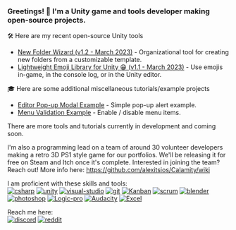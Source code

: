 ### Greetings! 👋 I'm a Unity game and tools developer making open-source projects.

🛠️ Here are my recent open-source Unity tools
- [New Folder Wizard (v1.2 - March 2023)](http://github.com/seekeroftheball/NewFolderWizard-Tool) - Organizational tool for creating new folders from a customizable template.
- [Lightweight Emoji Library for Unity 😁 (v1.1 - March 2023)](https://gist.github.com/seekeroftheball/8a4655e7b98441aa05c472c82ad8bb1c) - Use emojis in-game, in the console log, or in the Unity editor.

🎓 Here are some additional miscellaneous tutorials/example projects
- [Editor Pop-up Modal Example](https://github.com/seekeroftheball/EditorModal) - Simple pop-up alert example.
- [Menu Validation Example](https://github.com/seekeroftheball/MenuItemValidationExample) - Enable / disable menu items.

There are more tools and tutorials currently in development and coming soon.

I'm also a programming lead on a team of around 30 volunteer developers making a retro 3D PS1 style game for our portfolios. We'll be releasing it for free on Steam and Itch once it's complete. Interested in joining the team? Reach out! More info here: https://github.com/alexitsios/Calamity/wiki

I am proficient with these skills and tools:<br />
[![csharp](https://user-images.githubusercontent.com/8204808/224120324-8c504353-db8d-4971-9368-0776f226af0e.png)]()
[![unity](https://user-images.githubusercontent.com/8204808/224120343-76736239-9293-4277-ac5d-d486637e899b.png)]()
[![visual-studio](https://user-images.githubusercontent.com/8204808/224120345-8841798c-d6a3-4dfa-8c2f-3e8a37f8f6d6.png)](#)
[![git](https://user-images.githubusercontent.com/8204808/224120335-da34fb40-de13-4d02-9381-9498e078bc02.png)](#)
[![Kanban](https://user-images.githubusercontent.com/8204808/224120337-b5b87da6-d248-45b5-8f12-b712765e2b7b.png)](#)
[![scrum](https://user-images.githubusercontent.com/8204808/224120341-6d79ce02-8a23-4b18-85ae-3d21cc6e3d28.png)](#)
[![blender](https://user-images.githubusercontent.com/8204808/224116537-2cc6f1ab-2087-4c0e-9ee7-e460278438d8.png)](#)
[![photoshop](https://user-images.githubusercontent.com/8204808/224120340-23f1e5d1-7260-4568-90f7-3721bee1840d.png)](#)
[![Logic-pro](https://user-images.githubusercontent.com/8204808/224120339-a9664f32-2d94-4789-bc6b-00b9fdc9653a.png)](#)
[![Audacity](https://user-images.githubusercontent.com/8204808/224120318-df340d8c-c5c4-4649-a1bb-6d064b5c5075.png)](#)
[![Excel](https://user-images.githubusercontent.com/8204808/224120333-613a8359-d455-4163-a532-75bfff83d2b8.png)](#)

Reach me here:<br />
[![discord](https://user-images.githubusercontent.com/8204808/224120328-05874fcd-f17d-42c9-be66-3103bf12788f.png)](https://discordapp.com/users/SeekeroftheBall#3389)
[![reddit](https://user-images.githubusercontent.com/8204808/224125582-6c2d88fa-a186-439d-8d65-c3f3e0a1d439.png)](https://www.reddit.com/user/SeekeroftheBall)


<!--
**seekeroftheball/seekeroftheball** is a ✨ _special_ ✨ repository because its `README.md` (this file) appears on your GitHub profile.

Here are some ideas to get you started:

- 🔭 I’m currently working on ...
- 🌱 I’m currently learning ...
- 👯 I’m looking to collaborate on ...
- 🤔 I’m looking for help with ...
- 💬 Ask me about ...
- 📫 How to reach me: ...
- 😄 Pronouns: ...
- ⚡ Fun fact: ...
-->
